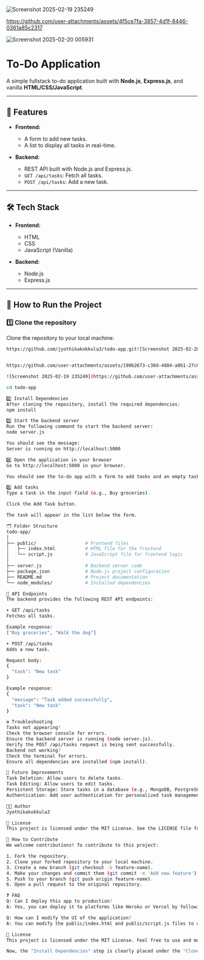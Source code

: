 ![Screenshot 2025-02-19 235249](https://github.com/user-attachments/assets/5cbb6ffa-29b8-4107-a093-5dd37e63c653)


https://github.com/user-attachments/assets/4f5ce7fa-3857-4d1f-8446-0361a85c2317

![Screenshot 2025-02-20 005931](https://github.com/user-attachments/assets/d109e3f6-78e4-4c75-893f-34e8046c6e9d)

# To-Do Application

A simple fullstack to-do application built with **Node.js**, **Express.js**, and vanilla **HTML/CSS/JavaScript**.

---

## 🚀 Features

- **Frontend:**
  - A form to add new tasks.
  - A list to display all tasks in real-time.

- **Backend:**
  - REST API built with Node.js and Express.js.
  - `GET /api/tasks`: Fetch all tasks.
  - `POST /api/tasks`: Add a new task.

---

## 🛠 Tech Stack

- **Frontend:**
  - HTML
  - CSS
  - JavaScript (Vanilla)

- **Backend:**
  - Node.js
  - Express.js

---

## 📌 How to Run the Project

### 1️⃣ Clone the repository

Clone the repository to your local machine:
```bash
https://github.com/jyothikakokkula3/todo-app.git![Screenshot 2025-02-20 005931](https://github.com/user-attachments/assets/069355d8-23c8-4153-9dfe-83a93d0c0302)


https://github.com/user-attachments/assets/190b2673-c30d-4884-a0b1-27c0317f1b73

![Screenshot 2025-02-19 235249](https://github.com/user-attachments/assets/071c94a9-fe16-4ea8-8fa3-cb2cda2f4c03)

cd todo-app

2️⃣ Install Dependencies
After cloning the repository, install the required dependencies:
npm install

3️⃣ Start the backend server
Run the following command to start the backend server:
node server.js

You should see the message:
Server is running on http://localhost:5000

4️⃣ Open the application in your browser
Go to http://localhost:5000 in your browser.

You should see the to-do app with a form to add tasks and an empty task list.

5️⃣ Add tasks
Type a task in the input field (e.g., Buy groceries).

Click the Add Task button.

The task will appear in the list below the form.

🗂 Folder Structure
todo-app/
│
├── public/                  # Frontend files
│   ├── index.html           # HTML file for the frontend
│   └── script.js            # JavaScript file for frontend logic
│
├── server.js                # Backend server code
├── package.json             # Node.js project configuration
├── README.md                # Project documentation
└── node_modules/            # Installed dependencies

🔗 API Endpoints
The backend provides the following REST API endpoints:

➤ GET /api/tasks
Fetches all tasks.

Example response:
["Buy groceries", "Walk the dog"]

➤ POST /api/tasks
Adds a new task.

Request body:
{
  "task": "New task"
}

Example response:
{
  "message": "Task added successfully",
  "task": "New task"
}

⚙ Troubleshooting
Tasks not appearing?
Check the browser console for errors.
Ensure the backend server is running (node server.js).
Verify the POST /api/tasks request is being sent successfully.
Backend not working?
Check the terminal for errors.
Ensure all dependencies are installed (npm install).

🚀 Future Improvements
Task Deletion: Allow users to delete tasks.
Task Editing: Allow users to edit tasks.
Persistent Storage: Store tasks in a database (e.g., MongoDB, PostgreSQL).
Authentication: Add user authentication for personalized task management.

👩‍💻 Author
Jyothikakokkula3

📝 License
This project is licensed under the MIT License. See the LICENSE file for details.

📣 How to Contribute
We welcome contributions! To contribute to this project:

1. Fork the repository.
2. Clone your forked repository to your local machine.
3. Create a new branch (git checkout -b feature-name).
4. Make your changes and commit them (git commit -m 'Add new feature').
5. Push to your branch (git push origin feature-name).
6. Open a pull request to the original repository.

❓ FAQ
Q: Can I deploy this app to production?
A: Yes, you can deploy it to platforms like Heroku or Vercel by following their respective deployment guides.

Q: How can I modify the UI of the application?
A: You can modify the public/index.html and public/script.js files to change the UI and frontend logic.

📝 License
This project is licensed under the MIT License. Feel free to use and modify it as needed.

Now, the "Install Dependencies" step is clearly placed under the "Clone the repository" section, in the same format as the rest of the instructions. You can copy and use this markdown file for your project. Let me know if you need anything else!
